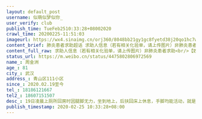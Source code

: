 ```yaml
---
layout: default_post
username: 似萌似梦似你_
user_verify: club
publish_time: TueFeb2510:33:28+08002020
crawl_time: 20200225-11:51:03
imageurl: https://wx4.sinaimg.cn/orj360/8048bb21gy1gc8fyetd38j20qo1hc7wh.jpg,https://wx1.sinaimg.cn/orj360/8048bb21gy1gc8fyfy321j21hc0qo4qp.jpg
content_brief: 肺炎患者求助超话 求助人信息（若有相关化验单，请上传图片）非肺炎患者求助【姓名】周金洲【年龄】81【所在城市】武汉【所在小区、社区】青山区111小区【患病时间】2020.02.19至今【联系方式】18186121667【其他紧急联系人】18607151507【病情描述】19日凌晨上厕所回房时因腿脚无力，坐到 ...全文
content_full_raw: 求助人信息（若有相关化验单，请上传图片）非肺炎患者求助<br/>【姓名】周金洲<br/>【年龄】81<br/>【所在城市】武汉<br/>【所在小区、社区】青山区111小区<br/>【患病时间】2020.02.19至今<br/>【联系方式】18186121667<br/>【其他紧急联系人】18607151507<br/>【病情描述】19日凌晨上厕所回房时因腿脚无力，坐到地上，后扶回床上休息，手脚均能活动，就是无力不想动，20日一天大部时间卧床休息，偶尔起床站一下，到阳台晒了20多分钟太阳，一天吃了三次稀食，浑身上下感觉无力。21日早晨7点半上厕所，双腿无力跪下去，还好自己撑起回到房间，浑身发抖，头冒虚汗，问他说没有力气。近几天嘴唇发乌。然后我们昨天好不容易联系上了医院，去了普仁，在普仁做检查，显示有感染，但不确定是不是肺炎，由于没有试剂盒，普通门诊不收治，发热门诊也没有位置，大半夜冷风吹的，我爸推着轮椅回来，只好等今天再去做测试。然后据说是要做两次测试才可以确定。目前我爷爷已经不能走路，昨天下楼都花了半小时才下去，我家住6楼，没有电梯，很困难才能下楼，求救命！！！！！！<spanclass="url-icon"><imgalt=[泪]src="//h5.sinaimg.cn/m/emoticon/icon/default/d_lei-1b4b02f8b1.png"style="width:1em;height:1em;"/></span><spanclass="url-icon"><imgalt=[泪]src="//h5.sinaimg.cn/m/emoticon/icon/default/d_lei-1b4b02f8b1.png"style="width:1em;height:1em;"/></span><spanclass="url-icon"><imgalt=[泪]src="//h5.sinaimg.cn/m/emoticon/icon/default/d_lei-1b4b02f8b1.png"style="width:1em;height:1em;"/></span><spanclass="url-icon"><imgalt=[泪]src="//h5.sinaimg.cn/m/emoticon/icon/default/d_lei-1b4b02f8b1.png"style="width:1em;height:1em;"/></span>下面是ct检查的结果，检查描述:<br/>右下肺见斑片状高密度影，边缘模糊。两肺见多发条索状高密度影，右下肺见点状致密影。心脏增大，主动脉及冠状动脉可见钙化影。纵隔内未见明显肿大淋巴结。双侧胸腔内后缘见新月形液性密度影。<br/>检查意见:<br/>1、右下肺感染性病变，建议治疗后复查。2、两肺多发纤维灶，右下肺点状钙化灶。3、心脏增大，主动脉及冠状动脉钙化。4、双侧少量胸腔积液。<br/>现在已经不知道该怎么办了，打了市长热线也没有用，爷爷已经基本无法进食，也讲不清楚话了，连续好多天了，实在是没有办法才占用肺炎求助通道<spanclass="url-icon"><imgalt=[泪]src="//h5.sinaimg.cn/m/emoticon/icon/default/d_lei-1b4b02f8b1.png"style="width:1em;height:1em;"/></span><spanclass="url-icon"><imgalt=[泪]src="//h5.sinaimg.cn/m/emoticon/icon/default/d_lei-1b4b02f8b1.png"style="width:1em;height:1em;"/></span><spanclass="url-icon"><imgalt=[泪]src="//h5.sinaimg.cn/m/emoticon/icon/default/d_lei-1b4b02f8b1.png"style="width:1em;height:1em;"/></span>
status_url: https://m.weibo.cn/status/4475802806972569
name_: 周金洲
age_: 81
city_: 武汉
address_: 青山区111小区
since_: 2020.02.19至今
tel_: 18186121667
tel2_: 18607151507
desc_: 19日凌晨上厕所回房时因腿脚无力，坐到地上，后扶回床上休息，手脚均能活动，就是无力不想动，20日一天大部时间卧床休息，偶尔起床站一下，到阳台晒了20多分钟太阳，一天吃了三次稀食，浑身上下感觉无力。21日早晨7点半上厕所，双腿无力跪下去，还好自己撑起回到房间，浑身发抖，头冒虚汗，问他说没有力气。近几天嘴唇发乌。然后我们昨天好不容易联系上了医院，去了普仁，在普仁做检查，显示有感染，但不确定是不是肺炎，由于没有试剂盒，普通门诊不收治，发热门诊也没有位置，大半夜冷风吹的，我爸推着轮椅回来，只好等今天再去做测试。然后据说是要做两次测试才可以确定。目前我爷爷已经不能走路，昨天下楼都花了半小时才下去，我家住6楼，没有电梯，很困难才能下楼，求救命！！！！！！<spanclass="url-icon"><imgalt=[泪]src="//h5.sinaimg.cn/m/emoticon/icon/default/d_lei-1b4b02f8b1.png"style="width1em;height1em;"/></span><spanclass="url-icon"><imgalt=[泪]src="//h5.sinaimg.cn/m/emoticon/icon/default/d_lei-1b4b02f8b1.png"style="width1em;height1em;"/></span><spanclass="url-icon"><imgalt=[泪]src="//h5.sinaimg.cn/m/emoticon/icon/default/d_lei-1b4b02f8b1.png"style="width1em;height1em;"/></span><spanclass="url-icon"><imgalt=[泪]src="//h5.sinaimg.cn/m/emoticon/icon/default/d_lei-1b4b02f8b1.png"style="width1em;height1em;"/></span>下面是ct检查的结果，检查描述右下肺见斑片状高密度影，边缘模糊。两肺见多发条索状高密度影，右下肺见点状致密影。心脏增大，主动脉及冠状动脉可见钙化影。纵隔内未见明显肿大淋巴结。双侧胸腔内后缘见新月形液性密度影。检查意见1、右下肺感染性病变，建议治疗后复查。2、两肺多发纤维灶，右下肺点状钙化灶。3、心脏增大，主动脉及冠状动脉钙化。4、双侧少量胸腔积液。现在已经不知道该怎么办了，打了市长热线也没有用，爷爷已经基本无法进食，也讲不清楚话了，连续好多天了，实在是没有办法才占用肺炎求助通道<spanclass="url-icon"><imgalt=[泪]src="//h5.sinaimg.cn/m/emoticon/icon/default/d_lei-1b4b02f8b1.png"style="width1em;height1em;"/></span><spanclass="url-icon"><imgalt=[泪]src="//h5.sinaimg.cn/m/emoticon/icon/default/d_lei-1b4b02f8b1.png"style="width1em;height1em;"/></span><spanclass="url-icon"><imgalt=[泪]src="//h5.sinaimg.cn/m/emoticon/icon/default/d_lei-1b4b02f8b1.png"style="width1em;height1em;"/></span>
publish_timestamp: 2020-02-25 10:33:28+08:00
---
```

